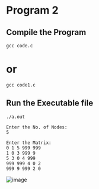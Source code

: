 # Program 2

## Compile the Program
```
gcc code.c
```
# or
```
gcc code1.c
```

## Run the Executable file
```
./a.out

Enter the No. of Nodes:
5

Enter the Matrix:
0 1 5 999 999
1 0 3 999 9
5 3 0 4 999
999 999 4 0 2
999 9 999 2 0

```
![image](https://github.com/user-attachments/assets/f007ffe1-5b36-4fc4-8491-bf0b7626e259)
